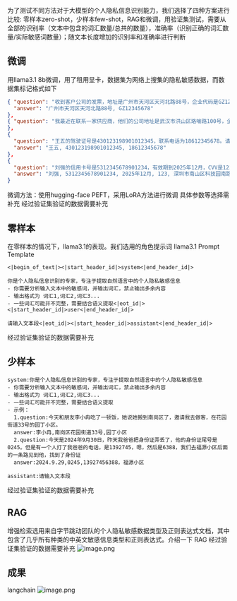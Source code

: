 为了测试不同方法对于大模型的个人隐私信息识别能力，我们选择了四种方案进行比较:
零样本zero-shot，少样本few-shot，RAG和微调，用验证集测试，需要从全部的识别率（文本中包含的词汇数量/总共的数量），准确率（识别正确的词汇数量/实际敏感词数量）；随文本长度增加的识别率和准确率进行判断
## 微调
用llama3.1 8b微调，用了租用显卡，数据集为网络上搜集的隐私敏感数据，而数据集标记格式如下
```json
{ "question": "收到客户公司的发票，地址是广州市天河区天河北路88号，企业代码是GZ12345678。我们需要对账一下确认信息。",
  "answer": "广州市天河区天河北路88号, GZ12345678" 
}, 
{ "question": "我最近在联系一家供应商，他们的公司地址是武汉市洪山区珞喻路100号，企业代码是WH87654321。我已经安排物流发货到这个地址。", "answer": "武汉市洪山区珞喻路100号, WH87654321" 
},
{
  "question": "王五的驾驶证号是430123198901012345，联系电话为18612345678。请核对这些信息是否正确。",
  "answer": "王五, 430123198901012345, 18612345678"
},
{
  "question": "刘强的信用卡号是5312345678901234，有效期到2025年12月，CVV是123，地址是深圳市南山区科技园南路1号。",
  "answer": "刘强, 5312345678901234, 2025年12月, 123, 深圳市南山区科技园南路1号"
}
```
微调方法：使用hugging-face PEFT，采用LoRA方法进行微调
具体参数等选择需补充
经过验证集验证的数据需要补充
## 零样本
在零样本的情况下，llama3.1的表现。我们选用的角色提示词
llama3.1 Prompt Template
```
<|begin_of_text|><|start_header_id|>system<|end_header_id|>

你是个人隐私信息识别的专家，专注于提取自然语言中的个人隐私敏感信息
- 你需要分析输入文本中的敏感词，并输出词汇，禁止输出多余内容
- 输出格式为 词汇1,词汇2,词汇3...
- 一些词汇可能并不完整，需要结合语义提取<|eot_id|><|start_header_id|>user<|end_header_id|>

请输入文本段<|eot_id|><|start_header_id|>assistant<|end_header_id|>

```
经过验证集验证的数据需要补充

## 少样本
```
system:你是个人隐私信息识别的专家，专注于提取自然语言中的个人隐私敏感信息
- 你需要分析输入文本中的敏感词，并输出词汇，禁止输出多余内容
- 输出格式为 词汇1,词汇2,词汇3...
- 一些词汇可能并不完整，需要结合语义提取
- 示例：
  1.question:今天和朋友李小冉吃了一顿饭，她说她搬到南岗区了，邀请我去做客，在花园街道33号的园丁小区。
  answer:李小冉,南岗区花园街道33号,园丁小区
  2.question:今天是2024年9月30日，昨天我爸爸把身份证弄丢了，他的身份证尾号是0245。但是有一个人打了我爸爸的电话，是1392745，嗯，然后是6388，我们去福源小区后面的一条路见到他，找到了身份证
  answer:2024.9.29,0245,13927456388，福源小区

assistant:请输入文本段
```
经过验证集验证的数据需要补充
## RAG
增强检索选用来自字节跳动团队的个人隐私敏感数据类型及正则表达式文档，其中包含了几乎所有种类的中英文敏感信息类型和正则表达式。介绍一下 RAG
经过验证集验证的数据需要补充
![image.png](https://s2.loli.net/2024/09/22/fB9R5Z4yenridPv.png)

## 成果
langchain
![image.png](https://s2.loli.net/2024/09/22/46RfoG8JmgdW97P.png)
